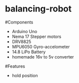 # balancing-robot

#Components
* Arduino Uno
* Nema 17 Stepper motors
* DRV8825
* MPU6050 Gyro-accelometer
* 14.8 LiPo Battery
* homemade 16v to 5v converter

#Features
* hold position
